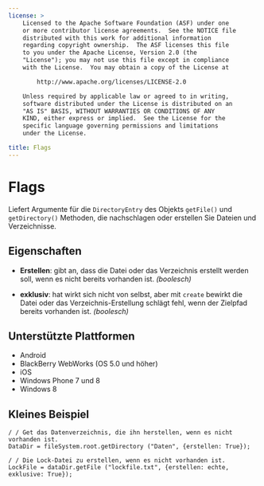 ```yaml
---
license: >
    Licensed to the Apache Software Foundation (ASF) under one
    or more contributor license agreements.  See the NOTICE file
    distributed with this work for additional information
    regarding copyright ownership.  The ASF licenses this file
    to you under the Apache License, Version 2.0 (the
    "License"); you may not use this file except in compliance
    with the License.  You may obtain a copy of the License at

        http://www.apache.org/licenses/LICENSE-2.0

    Unless required by applicable law or agreed to in writing,
    software distributed under the License is distributed on an
    "AS IS" BASIS, WITHOUT WARRANTIES OR CONDITIONS OF ANY
    KIND, either express or implied.  See the License for the
    specific language governing permissions and limitations
    under the License.

title: Flags
---
```


# Flags

Liefert Argumente für die `DirectoryEntry` des Objekts `getFile()` und `getDirectory()` Methoden, die nachschlagen oder erstellen Sie Dateien und Verzeichnisse.

## Eigenschaften

*   **Erstellen**: gibt an, dass die Datei oder das Verzeichnis erstellt werden soll, wenn es nicht bereits vorhanden ist. *(boolesch)*

*   **exklusiv**: hat wirkt sich nicht von selbst, aber mit `create` bewirkt die Datei oder das Verzeichnis-Erstellung schlägt fehl, wenn der Zielpfad bereits vorhanden ist. *(boolesch)*

## Unterstützte Plattformen

*   Android
*   BlackBerry WebWorks (OS 5.0 und höher)
*   iOS
*   Windows Phone 7 und 8
*   Windows 8

## Kleines Beispiel

    / / Get das Datenverzeichnis, die ihn herstellen, wenn es nicht vorhanden ist.
    DataDir = fileSystem.root.getDirectory ("Daten", {erstellen: True});
    
    / / Die Lock-Datei zu erstellen, wenn es nicht vorhanden ist.
    LockFile = dataDir.getFile ("lockfile.txt", {erstellen: echte, exklusive: True});
